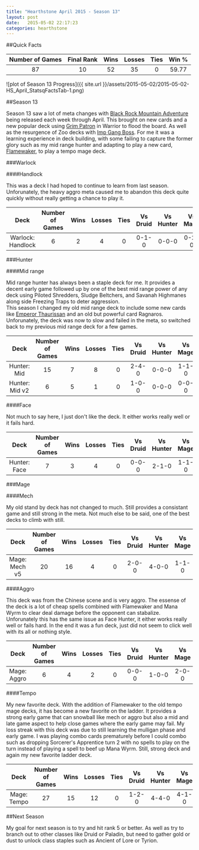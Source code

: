 ```yaml
---
title: "Hearthstone April 2015 - Season 13"
layout: post
date:   2015-05-02 22:17:23
categories: hearthstone
---
```

##Quick Facts

| Number of Games | Final Rank | Wins | Losses | Ties | Win % |
|:---------------:|:----------:|:----:|:------:|:----:|:-----:|
|       87        |     10     |  52  |   35   |  0   | 59.77 |

![plot of Season 13 Progress]({{ site.url }}/assets/2015-05-02/2015-05-02-HS_April_StatsqFactsTab-1.png) 

##Season 13

Season 13 saw a lot of meta changes with [Black Rock Mountain Adventure](http://us.battle.net/hearthstone/en/expansions-adventures/blackrock-mountain/) being released each week through April.  This brought on new cards and a new popular deck using [Grim Patron](http://hearthstone.gamepedia.com/Grim_Patron) in Warrior to flood the board.  As well as the resurgence of Zoo decks with [Imp Gang Boss](http://hearthstone.gamepedia.com/Imp_Gang_Boss).  For me it was a learning experience in deck building, with some failing to capture the former glory such as my mid range hunter and adapting to play a new card, [Flamewaker](http://hearthstone.gamepedia.com/Flamewaker), to play a tempo mage deck.

###Warlock

####Handlock

This was a deck I had hoped to continue to learn from last season.  Unforunately, the heavy aggro meta caused me to abandon this deck quite quickly without really getting a chance to play it.


|       Deck        | Number of Games | Wins | Losses | Ties | Vs Druid | Vs Hunter | Vs Mage | Vs Paladin | Vs Priest | Vs Shaman | Vs Warlock | Vs Warrior |
|:-----------------:|:---------------:|:----:|:------:|:----:|:--------:|:---------:|:-------:|:----------:|:---------:|:---------:|:----------:|:----------:|
| Warlock: Handlock |        6        |  2   |   4    |  0   |  0-1-0   |   0-0-0   |  0-2-0  |   1-1-0    |   1-0-0   |   0-0-0   |   0-0-0    |   0-0-0    |

###Hunter

####Mid range

Mid range hunter has always been a staple deck for me.  It provides a decent early game followed up by one of the best mid range power of any deck using Piloted Shredders, Sludge Beltchers, and Savanah Highmanes along side Freezing Traps to deter aggression.  
This season I changed my old mid range deck to include some new cards like [Emperor Thaurissan](http://hearthstone.gamepedia.com/Emperor_Thaurissan) and an old but powerful card Ragnaros.  Unforunately, the deck was now to slow and failed in the meta, so switched back to my previous mid range deck for a few games.


|      Deck      | Number of Games | Wins | Losses | Ties | Vs Druid | Vs Hunter | Vs Mage | Vs Paladin | Vs Priest | Vs Shaman | Vs Warlock | Vs Warrior |
|:--------------:|:---------------:|:----:|:------:|:----:|:--------:|:---------:|:-------:|:----------:|:---------:|:---------:|:----------:|:----------:|
|  Hunter: Mid   |       15        |  7   |   8    |  0   |  2-4-0   |   0-0-0   |  1-1-0  |   1-2-0    |   1-0-0   |   0-0-0   |   0-0-0    |   2-0-0    |
| Hunter: Mid v2 |        6        |  5   |   1    |  0   |  1-0-0   |   0-0-0   |  0-0-0  |   0-0-0    |   0-0-0   |   0-0-0   |   2-0-0    |   1-1-0    |

####Face

Not much to say here, I just don't like the deck.  It either works really well or it fails hard.


|     Deck     | Number of Games | Wins | Losses | Ties | Vs Druid | Vs Hunter | Vs Mage | Vs Paladin | Vs Priest | Vs Shaman | Vs Warlock | Vs Warrior |
|:------------:|:---------------:|:----:|:------:|:----:|:--------:|:---------:|:-------:|:----------:|:---------:|:---------:|:----------:|:----------:|
| Hunter: Face |        7        |  3   |   4    |  0   |  0-0-0   |   2-1-0   |  1-1-0  |   0-0-0    |   0-1-0   |   0-0-0   |   0-1-0    |   0-0-0    |

###Mage

####Mech

My old stand by deck has not changed to much.  Still provides a consistant game and still strong in the meta.  Not much else to be said, one of the best decks to climb with still.


|     Deck      | Number of Games | Wins | Losses | Ties | Vs Druid | Vs Hunter | Vs Mage | Vs Paladin | Vs Priest | Vs Shaman | Vs Warlock | Vs Warrior |
|:-------------:|:---------------:|:----:|:------:|:----:|:--------:|:---------:|:-------:|:----------:|:---------:|:---------:|:----------:|:----------:|
| Mage: Mech v5 |       20        |  16  |   4    |  0   |  2-0-0   |   4-0-0   |  1-1-0  |   1-1-0    |   3-0-0   |   0-1-0   |   2-1-0    |   1-0-0    |

####Aggro

This deck was from the Chinese scene and is very aggro.  The essense of the deck is a lot of cheap spells combined with Flamewaker and Mana Wyrm to clear deal damage before the opponent can stabalize.  Unforunately this has the same issue as Face Hunter, it either works really well or fails hard.  In the end it was a fun deck, just did not seem to click well with its all or nothing style.


|    Deck     | Number of Games | Wins | Losses | Ties | Vs Druid | Vs Hunter | Vs Mage | Vs Paladin | Vs Priest | Vs Shaman | Vs Warlock | Vs Warrior |
|:-----------:|:---------------:|:----:|:------:|:----:|:--------:|:---------:|:-------:|:----------:|:---------:|:---------:|:----------:|:----------:|
| Mage: Aggro |        6        |  4   |   2    |  0   |  0-0-0   |   1-0-0   |  2-0-0  |   0-0-0    |   0-0-0   |   0-0-0   |   1-1-0    |   0-0-0    |

####Tempo

My new favorite deck.  With the addition of Flamewaker to the old tempo mage decks, it has become a new favorite on the ladder.  It provides a strong early game that can snowball like mech or aggro but also a mid and late game aspect to help close games where the early game may fail.  My loss streak with this deck was due to still learning the mulligan phase and early game.  I was playing combo cards prematurely before I could combo such as dropping Sorcerer's Apprentice turn 2 with no spells to play on the turn instead of playing a spell to beef up Mana Wyrm.  Still, strong deck and again my new favorite ladder deck.


|    Deck     | Number of Games | Wins | Losses | Ties | Vs Druid | Vs Hunter | Vs Mage | Vs Paladin | Vs Priest | Vs Shaman | Vs Warlock | Vs Warrior |
|:-----------:|:---------------:|:----:|:------:|:----:|:--------:|:---------:|:-------:|:----------:|:---------:|:---------:|:----------:|:----------:|
| Mage: Tempo |       27        |  15  |   12   |  0   |  1-2-0   |   4-4-0   |  4-1-0  |   1-2-0    |   0-1-0   |   1-0-0   |   2-2-0    |   2-0-0    |

##Next Season

My goal for next season is to try and hit rank 5 or better.  As well as try to branch out to other classes like Druid or Paladin, but need to gather gold or dust to unlock class staples such as Ancient of Lore or Tyrion.
